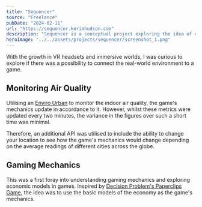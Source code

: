 ```yaml
---
title: "Sequencer"
source: "Freelance"
pubDate: "2024-02-11"
url: "https://sequencer.kerimhudson.com"
description: "Sequencer is a conceptual project exploring the idea of connecting the real-living world with the mechanics of a game. Utilising an air quality monitor, the game mechanics become more and more difficult, the worse the air quality is."
heroImage: "../../assets/projects/sequencer/screenshot_1.png"
---
```


With the growth in VR headsets and immersive worlds, I was curious to explore if there was a possibility to connect the real-world environment to a game.

## Monitoring Air Quality

Utilising an [Enviro Urban](https://shop.pimoroni.com/products/enviro-urban?variant=40056508219475) to monitor the indoor air quality, the game's mechanics update in accordance to it. However, whilst these metrics were updated every two minutes, the variance in the figures over such a short time was minimal.

Therefore, an additional API was utilised to include the ability to change your location to see how the game's mechanics would change depending on the average readings of different cities across the globe.

## Gaming Mechanics

This was a first foray into understanding gaming mechanics and exploring economic models in games. Inspired by [Decision Problem's Paperclips Game](https://www.decisionproblem.com/paperclips/index2.html), the idea was to use the basic models of the economy as the game's mechanics.
